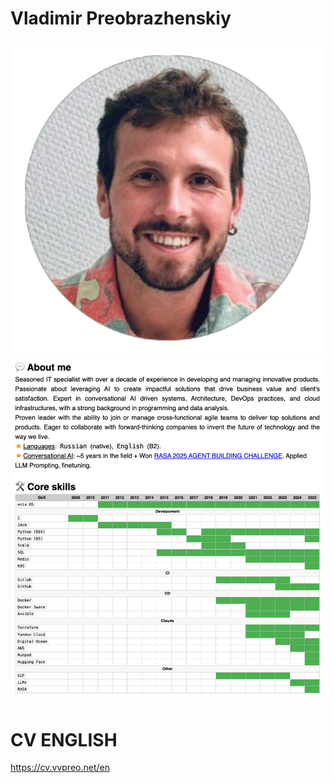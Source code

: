 # Vladimir Preobrazhenskiy

![avatar-circle.png](avatar-circle.png)
![SCR-20250415-nhlj.png](CV-preview.png)


# CV ENGLISH

https://cv.vvpreo.net/en
